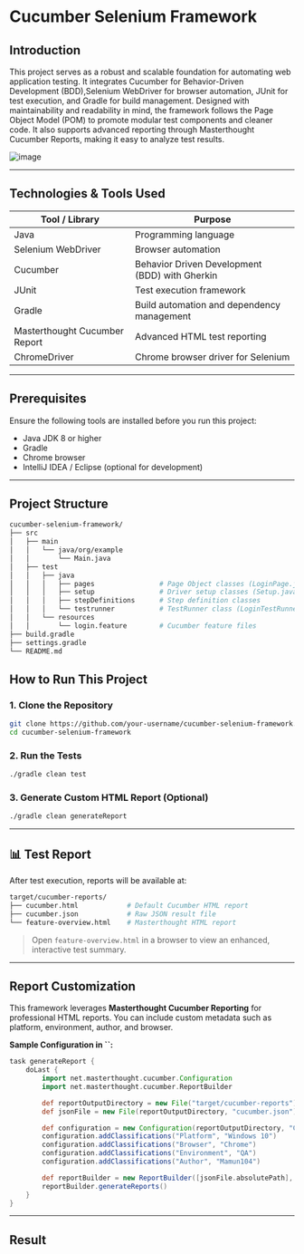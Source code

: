 #  Cucumber Selenium Framework

## Introduction

This project serves as a robust and scalable foundation for automating web application testing. 
It integrates Cucumber for Behavior-Driven Development (BDD),Selenium WebDriver for browser automation, JUnit for test execution, and Gradle for build management.
Designed with maintainability and readability in mind, the framework follows the Page Object Model (POM) to promote modular test components and cleaner code.
It also supports advanced reporting through Masterthought Cucumber Reports, making it easy to analyze test results.

![image](https://github.com/user-attachments/assets/6f0a3131-1a78-4791-809f-4e136a5754b7)

---

## Technologies & Tools Used

| Tool / Library                | Purpose                                           |
|------------------------------|---------------------------------------------------|
| Java                         | Programming language                              |
| Selenium WebDriver           | Browser automation                                |
| Cucumber                     | Behavior Driven Development (BDD) with Gherkin    |
| JUnit                        | Test execution framework                          |
| Gradle                       | Build automation and dependency management        |
| Masterthought Cucumber Report| Advanced HTML test reporting                      |
| ChromeDriver                 | Chrome browser driver for Selenium                |

---

## Prerequisites

Ensure the following tools are installed before you run this project:

- Java JDK 8 or higher
- Gradle
- Chrome browser
- IntelliJ IDEA / Eclipse (optional for development)

---

## Project Structure

```bash
cucumber-selenium-framework/
├── src
│   ├── main
│   │   └── java/org/example
│   │       └── Main.java
│   ├── test
│   │   ├── java
│   │   │   ├── pages                # Page Object classes (LoginPage.java)
│   │   │   ├── setup                # Driver setup classes (Setup.java)
│   │   │   ├── stepDefinitions      # Step definition classes
│   │   │   └── testrunner           # TestRunner class (LoginTestRunner.java)
│   │   └── resources
│   │       └── login.feature        # Cucumber feature files
├── build.gradle
├── settings.gradle
└── README.md


```

## How to Run This Project

### 1. Clone the Repository

```bash
git clone https://github.com/your-username/cucumber-selenium-framework.git
cd cucumber-selenium-framework
```

### 2. Run the Tests

```bash
./gradle clean test
```

### 3. Generate Custom HTML Report (Optional)

```bash
./gradle clean generateReport
```

---

## 📊 Test Report

After test execution, reports will be available at:

```bash
target/cucumber-reports/
├── cucumber.html            # Default Cucumber HTML report
├── cucumber.json            # Raw JSON result file
└── feature-overview.html    # Masterthought HTML report
```

> Open `feature-overview.html` in a browser to view an enhanced, interactive test summary.

---

## Report Customization

This framework leverages **Masterthought Cucumber Reporting** for professional HTML reports. You can include custom metadata such as platform, environment, author, and browser.

**Sample Configuration in ****\`\`****:**

```groovy
task generateReport {
    doLast {
        import net.masterthought.cucumber.Configuration
        import net.masterthought.cucumber.ReportBuilder

        def reportOutputDirectory = new File("target/cucumber-reports")
        def jsonFile = new File(reportOutputDirectory, "cucumber.json")

        def configuration = new Configuration(reportOutputDirectory, "Cucumber Selenium Framework")
        configuration.addClassifications("Platform", "Windows 10")
        configuration.addClassifications("Browser", "Chrome")
        configuration.addClassifications("Environment", "QA")
        configuration.addClassifications("Author", "Mamun104")

        def reportBuilder = new ReportBuilder([jsonFile.absolutePath], configuration)
        reportBuilder.generateReports()
    }
}
```

---

## Result




